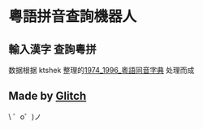 粵語拼音查詢機器人
=================

## 輸入漢字 查詢粵拼
数据根据 ktshek 整理的[1974_1996_粵語同音字典](https://github.com/jyutnet/cantonese-books-data/tree/master/1974_1996_粵語同音字典) 处理而成  


Made by [Glitch](https://glitch.com/)
-------------------

\ ゜o゜)ノ
